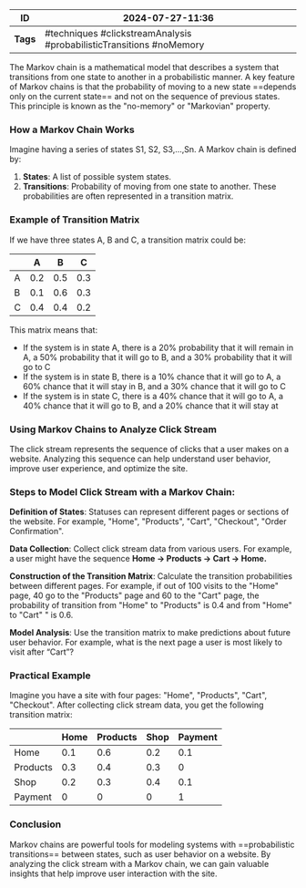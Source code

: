 
| ID       | 2024-07-27-11:36                                                     |
| -------- | -------------------------------------------------------------------- |
| **Tags** | #techniques #clickstreamAnalysis #probabilisticTransitions #noMemory |

The Markov chain is a mathematical model that describes a system that transitions from one state to another in a probabilistic manner. A key feature of Markov chains is that the probability of moving to a new state ==depends only on the current state== and not on the sequence of previous states. This principle is known as the "no-memory" or "Markovian" property.

### How a Markov Chain Works

Imagine having a series of states S1, S2, S3,…,Sn. A Markov chain is defined by:

1. **States**: A list of possible system states.
2. **Transitions**: Probability of moving from one state to another. These probabilities are often represented in a transition matrix.

### Example of Transition Matrix

If we have three states A, B and C, a transition matrix could be:

|     | A   | B   | C   |
| --- | --- | --- | --- |
| A   | 0.2 | 0.5 | 0.3 |
| B   | 0.1 | 0.6 | 0.3 |
| C   | 0.4 | 0.4 | 0.2 |
This matrix means that:

- If the system is in state A, there is a 20% probability that it will remain in A, a 50% probability that it will go to B, and a 30% probability that it will go to C
- If the system is in state B, there is a 10% chance that it will go to A, a 60% chance that it will stay in B, and a 30% chance that it will go to C
- If the system is in state C, there is a 40% chance that it will go to A, a 40% chance that it will go to B, and a 20% chance that it will stay at

### Using Markov Chains to Analyze Click Stream

The click stream represents the sequence of clicks that a user makes on a website. Analyzing this sequence can help understand user behavior, improve user experience, and optimize the site.

### Steps to Model Click Stream with a Markov Chain:

**Definition of States**:
Statuses can represent different pages or sections of the website. For example, "Home", "Products", "Cart", "Checkout", "Order Confirmation".

**Data Collection**:
Collect click stream data from various users. For example, a user might have the sequence **Home → Products → Cart → Home.**

**Construction of the Transition Matrix**:
Calculate the transition probabilities between different pages. For example, if out of 100 visits to the "Home" page, 40 go to the "Products" page and 60 to the "Cart" page, the probability of transition from "Home" to "Products" is 0.4 and from "Home" to "Cart" " is 0.6.

**Model Analysis**:
Use the transition matrix to make predictions about future user behavior. For example, what is the next page a user is most likely to visit after “Cart”?

### Practical Example

Imagine you have a site with four pages: "Home", "Products", "Cart", "Checkout". After collecting click stream data, you get the following transition matrix:

|          | Home | Products | Shop | Payment |
| -------- | ---- | -------- | ---- | ------- |
| Home     | 0.1  | 0.6      | 0.2  | 0.1     |
| Products | 0.3  | 0.4      | 0.3  | 0       |
| Shop     | 0.2  | 0.3      | 0.4  | 0.1     |
| Payment  | 0    | 0        | 0    | 1       |
### Conclusion

Markov chains are powerful tools for modeling systems with ==probabilistic transitions== between states, such as user behavior on a website. By analyzing the click stream with a Markov chain, we can gain valuable insights that help improve user interaction with the site.